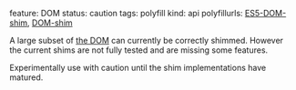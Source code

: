feature: DOM
status: caution
tags: polyfill
kind: api
polyfillurls: [ES5-DOM-shim](https://github.com/termi/ES5-DOM-SHIM), [DOM-shim](https://github.com/Raynos/DOM-shim)

A large subset of [the DOM](http://dvcs.w3.org/hg/domcore/raw-file/tip/Overview.html) can currently be correctly shimmed. However the current shims are not fully tested and are missing some features.

Experimentally use with caution until the shim implementations have matured.
